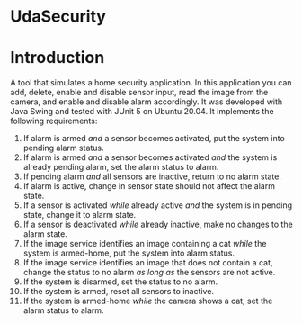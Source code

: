 # UdaSecurity

# Introduction
A tool that simulates a home security application. In this application you can add, delete, enable and disable sensor input, read the image from the camera, and enable and disable alarm accordingly. It was developed with Java Swing and tested with JUnit 5 on Ubuntu 20.04. It implements the following requirements:

1. If alarm is armed *and* a sensor becomes activated, put the system into pending alarm status.
2. If alarm is armed *and* a sensor becomes activated *and* the system is already pending alarm, set the alarm status to alarm.
3. If pending alarm *and* all sensors are inactive, return to no alarm state.
4. If alarm is active, change in sensor state should not affect the alarm state.
5. If a sensor is activated *while* already active *and* the system is in pending state, change it to alarm state.
6. If a sensor is deactivated *while* already inactive, make no changes to the alarm state.
7. If the image service identifies an image containing a cat *while* the system is armed-home, put the system into alarm status.
8. If the image service identifies an image that does not contain a cat, change the status to no alarm *as long as* the sensors are not active.
9. If the system is disarmed, set the status to no alarm.
10. If the system is armed, reset all sensors to inactive.
11. If the system is armed-home *while* the camera shows a cat, set the alarm status to alarm.
